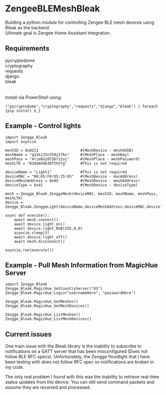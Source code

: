 ZengeeBLEMeshBleak
=========================================
Building a python module for controlling Zengee BLE mesh devices using Bleak as the backend.<br/>
Ultimate goal is Zengee Home Assistant integration.<br/>

Requirements
------------
pycryptodome<br/>
cryptography<br/>
requests <br/>
django<br/>
bleak<br/>
<br/>
<br/>
Install via PowerShell using:<br/>
```
("pycryptodome","cryptography","requests","django","bleak") | foreach {pip install $_}
```

Example - Control lights
----------------------------
```
import Zengge_Bleak
import asyncio

meshID = 0x0211                   #(MeshDevice - meshUUID)
meshName = "q31k125n759z2fkn"     #(MeshPlace - meshKey)
meshPass = "4rie6o2dl56fz2ui"     #(MeshPlace - meshPassword)
meshLTK = "83dd4d4630f5h57g"      #This is not required

deviceName = "Light1"             #This is not required
deviceMAC = "08:65:F0:05:25:65"   #(MeshDevice - macAddress)
deviceMeshAddress = 0x05          #(MeshDevice - meshAddress)
deviceType = 0x41                 #(MeshDevice - deviceType)

mesh = Zengge_Bleak.ZenggeMesh(deviceMAC, meshID, meshName, meshPass, meshLTK)
device = Zengge_Bleak.ZenggeLight(deviceName,deviceMeshAddress,deviceMAC,deviceType,0,0,0,0,mesh)

async def execute():
    await mesh.connect()
    await device.light_on()
    await device.light_RGB(255,0,0)
    asyncio.sleep(3)
    await device.light_off()
    await mesh.disconnect()

asyncio.run(execute())
```

Example - Pull Mesh Information from MagicHue Server
----------------------------------------
```
import Zengge_Bleak
Zengge_Bleak.MagicHue_SetCountryServer("US")
Zengge_Bleak.MagicHue_Login("usernameHere", "passwordHere")

Zengge_Bleak.MagicHue_GetMeshes()
Zengge_Bleak.MagicHue_GetMeshDevices()

Zengge_Bleak.MagicHue_ListMeshes()
Zengge_Bleak.MagicHue_ListMeshDevices()
```

Current issues
---------------
One main issue with the Bleak library is the inability to subscribe to notifications on a GATT server that has been misconfigured (Does not follow BLE RFC specs).
Unfortunately, the Zengge floodlight that I have been testing with does not follow RFC spec so notifications are broken in my code.

The only real problem I found with this was the inability to retrieve real-time status updates from the device.
You can still send command packets and *assume* they are received and processed.
